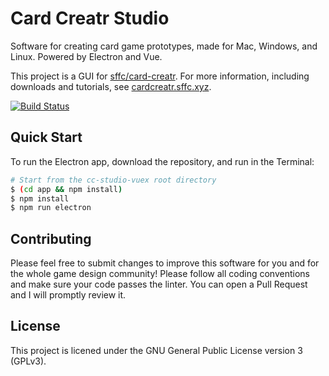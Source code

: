 # Card Creatr Studio

Software for creating card game prototypes, made for Mac, Windows, and Linux. Powered by Electron and Vue.

This project is a GUI for [sffc/card-creatr](https://github.com/sffc/card-creatr). For more information, including downloads and tutorials, see [cardcreatr.sffc.xyz](cardcreatr.sffc.xyz).

[![Build Status](https://travis-ci.com/sffc/card-creatr-studio.svg?branch=master)](https://travis-ci.com/sffc/card-creatr-studio)

## Quick Start

To run the Electron app, download the repository, and run in the Terminal:

```bash
# Start from the cc-studio-vuex root directory
$ (cd app && npm install)
$ npm install
$ npm run electron
```

## Contributing

Please feel free to submit changes to improve this software for you and for the whole game design community!  Please follow all coding conventions and make sure your code passes the linter.  You can open a Pull Request and I will promptly review it.

## License

This project is licened under the GNU General Public License version 3 (GPLv3).
